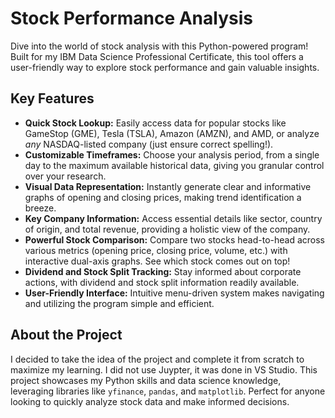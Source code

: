 # Stock Performance Analysis

Dive into the world of stock analysis with this Python-powered program! Built for my IBM Data Science Professional Certificate, this tool offers a user-friendly way to explore stock performance and gain valuable insights.

## Key Features

*   **Quick Stock Lookup:** Easily access data for popular stocks like GameStop (GME), Tesla (TSLA), Amazon (AMZN), and AMD, or analyze *any* NASDAQ-listed company (just ensure correct spelling!).
*   **Customizable Timeframes:** Choose your analysis period, from a single day to the maximum available historical data, giving you granular control over your research.
*   **Visual Data Representation:** Instantly generate clear and informative graphs of opening and closing prices, making trend identification a breeze.
*   **Key Company Information:** Access essential details like sector, country of origin, and total revenue, providing a holistic view of the company.
*   **Powerful Stock Comparison:** Compare two stocks head-to-head across various metrics (opening price, closing price, volume, etc.) with interactive dual-axis graphs. See which stock comes out on top!
*   **Dividend and Stock Split Tracking:** Stay informed about corporate actions, with dividend and stock split information readily available.
*   **User-Friendly Interface:** Intuitive menu-driven system makes navigating and utilizing the program simple and efficient.

## About the Project

I decided to take the idea of the project and complete it from scratch to maximize my learning. I did not use Juypter, it was done in VS Studio. This project showcases my Python skills and data science knowledge, leveraging libraries like `yfinance`, `pandas`, and `matplotlib`. Perfect for anyone looking to quickly analyze stock data and make informed decisions.
